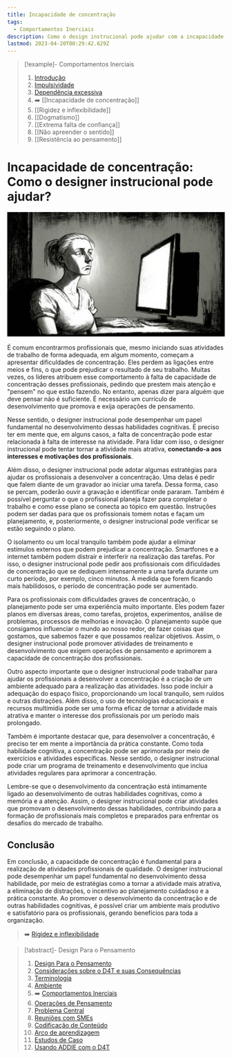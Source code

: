 ```yaml
---
title: Incapacidade de concentração
tags:
  - Comportamentos Inerciais
description: Como o design instrucional pode ajudar com a incapacidade de concentração
lastmod: 2023-04-20T00:29:42.629Z
---
```


>[!example]- Comportamentos Inerciais
>
>1. [Introdução](Comportamentos%20Inerciais.md)
>2. [Impulsividade](Impulsividade.md)
>3. [Dependência excessiva](Dependência%20excessiva.md)
>4. ➡️ [[Incapacidade de concentração]]
>5. [[Rigidez e inflexibilidade]]
>6. [[Dogmatismo]]
>7. [[Extrema falta de confiança]]
>8. [[Não apreender o sentido]]
>9. [[Resistência ao pensamento]]

# Incapacidade de concentração: Como o designer instrucional pode ajudar?

![](../../_uploads/d4t-assets/images/inertial-behaviors-concentrate.jpg)

É comum encontrarmos profissionais que, mesmo iniciando suas atividades de trabalho de forma adequada, em algum momento, começam a apresentar dificuldades de concentração. Eles perdem as ligações entre meios e fins, o que pode prejudicar o resultado de seu trabalho. Muitas vezes, os líderes atribuem esse comportamento à falta de capacidade de concentração desses profissionais, pedindo que prestem mais atenção e "pensem" no que estão fazendo. No entanto, apenas dizer para alguém que deve pensar não é suficiente. É necessário um currículo de desenvolvimento que promova e exija operações de pensamento.

Nesse sentido, o designer instrucional pode desempenhar um papel fundamental no desenvolvimento dessas habilidades cognitivas. É preciso ter em mente que, em alguns casos, a falta de concentração pode estar relacionada à falta de interesse na atividade. Para lidar com isso, o designer instrucional pode tentar tornar a atividade mais atrativa, **conectando-a aos interesses e motivações dos profissionais**.

Além disso, o designer instrucional pode adotar algumas estratégias para ajudar os profissionais a desenvolver a concentração. Uma delas é pedir que falem diante de um gravador ao iniciar uma tarefa. Dessa forma, caso se percam, poderão ouvir a gravação e identificar onde pararam. Também é possível perguntar o que o profissional planeja fazer para completar o trabalho e como esse plano se conecta ao tópico em questão. Instruções podem ser dadas para que os profissionais tomem notas e façam um planejamento, e, posteriormente, o designer instrucional pode verificar se estão seguindo o plano.

O isolamento ou um local tranquilo também pode ajudar a eliminar estímulos externos que podem prejudicar a concentração. Smartfones e a internet também podem distrair e interferir na realização das tarefas. Por isso, o designer instrucional pode pedir aos profissionais com dificuldades de concentração que se dediquem intensamente a uma tarefa durante um curto período, por exemplo, cinco minutos. À medida que forem ficando mais habilidosos, o período de concentração pode ser aumentado.

Para os profissionais com dificuldades graves de concentração, o planejamento pode ser uma experiência muito importante. Eles podem fazer planos em diversas áreas, como tarefas, projetos, experimentos, análise de problemas, processos de melhorias e inovação. O planejamento supõe que consigamos influenciar o mundo ao nosso redor, de fazer coisas que gostamos, que sabemos fazer e que possamos realizar objetivos. Assim, o designer instrucional pode promover atividades de treinamento e desenvolvimento que exigem operações de pensamento e aprimorem a capacidade de concentração dos profissionais.

Outro aspecto importante que o designer instrucional pode trabalhar para ajudar os profissionais a desenvolver a concentração é a criação de um ambiente adequado para a realização das atividades. Isso pode incluir a adequação do espaço físico, proporcionando um local tranquilo, sem ruídos e outras distrações. Além disso, o uso de tecnologias educacionais e recursos multimídia pode ser uma forma eficaz de tornar a atividade mais atrativa e manter o interesse dos profissionais por um período mais prolongado.

Também é importante destacar que, para desenvolver a concentração, é preciso ter em mente a importância da prática constante. Como toda habilidade cognitiva, a concentração pode ser aprimorada por meio de exercícios e atividades específicas. Nesse sentido, o designer instrucional pode criar um programa de treinamento e desenvolvimento que inclua atividades regulares para aprimorar a concentração.

Lembre-se que o desenvolvimento da concentração está intimamente ligado ao desenvolvimento de outras habilidades cognitivas, como a memória e a atenção. Assim, o designer instrucional pode criar atividades que promovam o desenvolvimento dessas habilidades, contribuindo para a formação de profissionais mais completos e preparados para enfrentar os desafios do mercado de trabalho.

## Conclusão

Em conclusão, a capacidade de concentração é fundamental para a realização de atividades profissionais de qualidade. O designer instrucional pode desempenhar um papel fundamental no desenvolvimento dessa habilidade, por meio de estratégias como a tornar a atividade mais atrativa, a eliminação de distrações, o incentivo ao planejamento cuidadoso e a prática constante. Ao promover o desenvolvimento da concentração e de outras habilidades cognitivas, é possível criar um ambiente mais produtivo e satisfatório para os profissionais, gerando benefícios para toda a organização.

> ➡️ [Rigidez e inflexibilidade](Rigidez%20e%20inflexibilidade.md)

>[!abstract]- Design Para o Pensamento
>
>1. [Design Para o Pensamento](../Design%20Para%20o%20Pensamento.md)
>2. [Considerações sobre o D4T e suas Consequências](../Considerações%20sobre%20o%20D4T%20e%20suas%20Consequências.md)
>3. [Terminologia](../Terminologia.md)
>4. [Ambiente](../Dia%20a%20dia%20do%20Designer%20Instrucional/Ambiente.md)
>5. ➡️ [Comportamentos Inerciais](Comportamentos%20Inerciais.md)
>6. [Operações de Pensamento](../../../Operações%20de%20Pensamento/Operações%20de%20Pensamento.md)
>5. [Problema Central](../Dia%20a%20dia%20do%20Designer%20Instrucional/Problema%20Central.md)
>6. [Reuniões com SMEs](../Dia%20a%20dia%20do%20Designer%20Instrucional/Reuniões%20com%20SMEs.md)
>7. [Codificação de Conteúdo](../Dia%20a%20dia%20do%20Designer%20Instrucional/Codificação%20de%20Conteúdo.md)
>8. [Arco de aprendizagem](../Dia%20a%20dia%20do%20Designer%20Instrucional/Arco%20de%20aprendizagem.md)
>9. [Estudos de Caso](../../../Estudos%20de%20caso/Estudos%20de%20Caso.md)
>10. [Usando ADDIE com o D4T](../Dia%20a%20dia%20do%20Designer%20Instrucional/Usando%20ADDIE%20com%20o%20D4T.md)